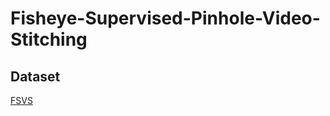 # Fisheye-Supervised-Pinhole-Video-Stitching

## Dataset
[FSVS](https://pan.baidu.com/s/1TESX_3bdfDWazlGwU3fIGw?pwd=naki) 

